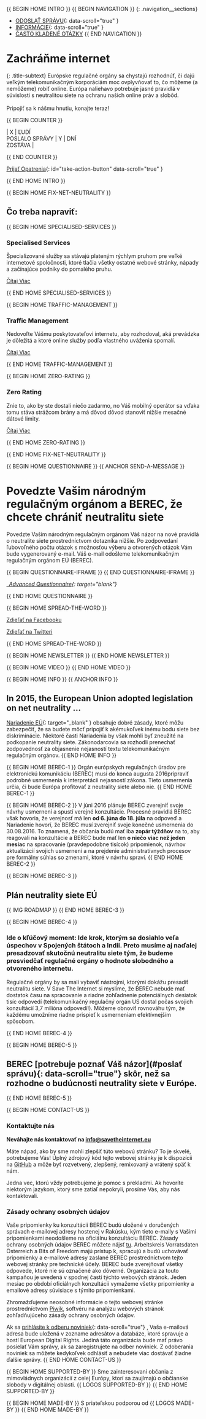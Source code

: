 {{ BEGIN HOME INTRO }}
{{ BEGIN NAVIGATION }}
{: .navigation__sections}
- [ODOSLAŤ SPRÁVU](#send-a-message){: data-scroll="true" }
- [INFORMÁCIE](#info){: data-scroll="true" }
- [ČASTO KLADENÉ OTÁZKY](faq)
{{ END NAVIGATION }}

# Zachráňme internet

{: .title-subtext}
Európske regulačné orgány sa chystajú rozhodnúť, či dajú veľkým telekomunikačným korporáciám moc ovplyvňovať to, čo môžeme (a nemôžeme) robiť online. Európa naliehavo potrebuje jasné pravidlá v súvislosti s neutralitou siete
na ochranu našich online práv a slobôd.
<br><br>
Pripojiť sa k nášmu hnutiu, konajte teraz!

{{ BEGIN COUNTER }}

| X | ĽUDÍ <br> POSLALO SPRÁVY | Y | DNÍ <br> ZOSTÁVA |

{{ END COUNTER }}

[Prijať Opatrenia](#send-a-message){: id="take-action-button" data-scroll="true" }

{{ END HOME INTRO }}

{{ BEGIN HOME FIX-NET-NEUTRALITY }}

## Čo treba napraviť:

{{ BEGIN HOME SPECIALISED-SERVICES }}

### Specialised Services

Špecializované služby sa stávajú plateným rýchlym pruhom pre veľké internetové spoločnosti, ktoré tlačia všetky ostatné webové stránky, nápady a začínajúce podniky do pomalého pruhu.

[Čítaj Viac](faq/#what-are-specialised-services)

{{ END HOME SPECIALISED-SERVICES }}

{{ BEGIN HOME TRAFFIC-MANAGEMENT }}

### Traffic Management

Nedovoľte Vášmu poskytovateľovi internetu, aby rozhodoval, aká prevádzka je dôležitá a ktoré online služby podľa vlastného uváženia spomalí.

[Čítaj Viac](faq/#what-is-traffic-management)

{{ END HOME TRAFFIC-MANAGEMENT }}

{{ BEGIN HOME ZERO-RATING }}

### Zero Rating

Znie to, ako by ste dostali niečo zadarmo, no Váš mobilný operátor sa vďaka tomu stáva strážcom brány a má dôvod dôvod stanoviť nižšie mesačné dátové limity.

[Čítaj Viac](faq/#what-is-zero-rating)

{{ END HOME ZERO-RATING }}

{{ END HOME FIX-NET-NEUTRALITY }}


{{ BEGIN HOME QUESTIONNAIRE }}
{{ ANCHOR SEND-A-MESSAGE }}

# Povedzte Vašim národným regulačným orgánom a BEREC, že chcete chrániť neutralitu siete

Povedzte Vašim národným regulačným orgánom Váš názor na nové pravidlá o neutralite siete prostredníctvom dotazníka nižšie. Po zodpovedaní ľubovoľného počtu otázok s možnosťou výberu a otvorených otázok Vám bude vygenerovaný e-mail. Váš e-mail odošleme telekomunikačným regulačným orgánom EÚ (BEREC).

{{ BEGIN QUESTIONNAIRE-IFRAME }}
{{ END QUESTIONNAIRE-IFRAME }}

__[Advanced Questionnaire](https://consultation.savetheinternet.eu/advanced/){: target="_blank"}__

{{ END HOME QUESTIONNAIRE }}

{{ BEGIN HOME SPREAD-THE-WORD }}

[Zdieľať na Facebooku](http://www.facebook.com/sharer/sharer.php?s=100&p%5Burl%5D=http://www.savetheinternet.eu/&p%5Bimages%5D%5B0%5D=http://www.savetheinternet.eu/img/thumbnail.png&p%5Btitle%5D=Help%20Save%20the%20Internet&p%5Bsummary%5D=Your%20freedom%20online%20is%20threatened%20by%20EU%20proposals.%20The%20fight%20for%20an%20open%20Internet%20is%20happening%20right%20now%20in%20Brussels.)

[ Zdieľať na Twitteri](https://twitter.com/intent/tweet?text=Help%20save%20the%20internet.%20Tell%20your%20regulator%20to%20safeguard%20net%20neutrality.%20http%3A%2F%2Fwww.savetheinternet.eu%2F%20%23SaveTheInternet)

{{ END HOME SPREAD-THE-WORD }}

{{ BEGIN HOME NEWSLETTER }}
{{ END HOME NEWSLETTER }}

{{ BEGIN HOME VIDEO }}
{{ END HOME VIDEO }}

{{ BEGIN HOME INFO }}
{{ ANCHOR INFO }}
## In 2015, the European Union adopted  legislation on net neutrality ...

[Nariadenie EÚ](http://eur-lex.europa.eu/legal-content/EN/TXT/?uri=CELEX:32015R2120){: target="_blank" } obsahuje dobré zásady, ktoré môžu zabezpečiť, že sa budete môcť pripojiť k akémukoľvek inému bodu siete bez diskriminácie. Niektoré časti Nariadenia by však mohli byť zneužité na podkopanie neutrality siete. Zákonodarcovia sa rozhodli prenechať zodpovednosť za objasnenie nejasností textu telekomunikačným regulačným orgánov.
{{ END HOME INFO }}


{{ BEGIN HOME BEREC-1 }}
Orgán európskych regulačných úradov pre elektronickú komunikáciu (BEREC) musí do konca augusta 2016pripraviť podrobné usmernenia k interpretácii nejasností zákona. Tieto usmernenia určia, či bude Európa profitovať z neutrality siete alebo nie.
{{ END HOME BEREC-1 }}

{{ BEGIN HOME BEREC-2 }}
V júni 2016 plánuje BEREC zverejniť svoje návrhy usmernení a spustí verejné konzultácie. Procesné pravidlá BEREC však hovoria, že verejnosť má len __od 6. júna do 18. júla__ na odpoveď a Nariadenie hovorí, že BEREC musí zverejniť svoje konečné usmernenia do 30.08.2016. To znamená, že občania budú mať iba __zopár týždňov__ na to, aby reagovali na konzultácie a BEREC bude mať len __o niečo viac než jeden mesiac__ na spracovanie (pravdepodobne tisícok) pripomienok, návrhov aktualizácií svojich usmernení a na prejdenie administratívnych procesov pre formálny súhlas so zmenami, ktoré v návrhu spraví.
{{ END HOME BEREC-2 }}

{{ BEGIN HOME BEREC-3 }}
## Plán neutrality siete EÚ
{{ IMG ROADMAP }}
{{ END HOME BEREC-3 }}

{{ BEGIN HOME BEREC-4 }}
### __Ide o kľúčový moment: Ide krok, ktorým sa dosiahlo veľa úspechov v Spojených štátoch a Indii. Preto musíme aj naďalej presadzovať skutočnú neutralitu siete tým, že budeme presviedčať regulačné orgány o hodnote slobodného a otvoreného internetu.__

Regulačné orgány by sa mali vybaviť nástrojmi, ktorými dokážu presadiť neutralitu siete. V Save The Internet si myslíme, že BEREC nebude mať dostatok času na spracovanie a riadne zohľadnenie potenciálnych desiatok tisíc odpovedí (telekomunikačný regulačný orgán US dostal počas svojich konzultácií 3,7 milióna odpovedí!). Môžeme obnoviť rovnováhu tým, že každému umožníme riadne prispieť k usmerneniam efektívnejším spôsobom.

{{ END HOME BEREC-4 }}

{{ BEGIN HOME BEREC-5 }}
## BEREC [potrebuje poznať Váš názor](#poslať správu){: data-scroll="true"} skôr, než sa rozhodne o budúcnosti neutrality siete v Európe.
{{ END HOME BEREC-5 }}

{{ BEGIN HOME CONTACT-US }}
### Kontaktujte nás

__Neváhajte nás kontaktovať na [info@savetheinternet.eu](mailto:info@savetheinternet.eu)__

Máte nápad, ako by sme mohli zlepšiť túto webovú stránku? To je skvelé, potrebujeme Vás! Úplný zdrojový kód tejto webovej stránky je k dispozícii na  [GitHub](https://github.com/Netzfreiheit/STI-UI) a môže byť rozvetvený, zlepšený, remixovaný a vrátený späť k nám.

Jedna vec, ktorú vždy potrebujeme je pomoc s prekladmi. Ak hovoríte niektorým jazykom, ktorý sme zatiaľ nepokryli, prosíme Vás, aby nás kontaktovali.

### Zásady ochrany osobných údajov

Vaše pripomienky ku konzultácii BEREC budú uložené v doručených správach e-mailovej adresy hostenej v Rakúsku, kým tieto e-maily s Vašimi pripomienkami neodošleme na oficiálnu konzultáciu BEREC. Zásady ochrany osobných údajov BEREC môžete nájsť [tu](http://berec.europa.eu/eng/document_register/subject_matter/berec_office/download/0/4615-privacy-statement-berec-office-policy-do_0.pdf). Arbeitskreis Vorratsdaten Österreich a Bits of Freedom majú prístup k, spracujú a budú uchovávať pripomienky a e-mailové adresy zaslané BEREC prostredníctvom tejto webovej stránky pre technické účely. BEREC bude zverejňovať všetky odpovede, ktoré nie sú označené ako dôverné. Organizácia za touto kampaňou je uvedená v spodnej časti týchto webových stránok. Jeden mesiac po období oficiálnych konzultácií vymažeme všetky pripomienky a emailové adresy súvisiace s týmito pripomienkami.

Zhromažďujeme neosobné informácie o tejto webovej stránke prostredníctvom [Piwik](https://piwik.org/),  softvéru na analýzu webových stránok zohľadňujúceho zásady ochrany osobných údajov.

 Ak sa [prihlásite k odberu noviniek](#subscribe-to-newsletter){: data-scroll="true"} , Vaša e-mailová adresa bude uložená v zozname adresátov a databáze, ktoré spravuje a hostí European Digital Rights. Jediná táto organizácia bude mať právo posielať Vám správy, ak sa zaregistrujete na odber noviniek. Z odoberania noviniek sa môžete kedykoľvek odhlásiť a nebudete viac dostávať žiadne ďalšie správy.
 {{ END HOME CONTACT-US }}

{{ BEGIN HOME SUPPORTED-BY }}
Sme zainteresovaní občania z mimovládnych organizácií z celej Európy, ktorí sa zaujímajú o občianske slobody v digitálnej oblasti.
{{ LOGOS SUPPORTED-BY }}
{{ END HOME SUPPORTED-BY }}

{{ BEGIN HOME MADE-BY }}
S priateľskou podporou od
{{ LOGOS MADE-BY }}
{{ END HOME MADE-BY }}
